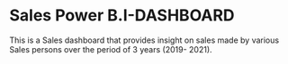 # Sales Power B.I-DASHBOARD
This is a Sales dashboard that provides insight on sales made by various Sales persons over the period of 3 years (2019- 2021).
